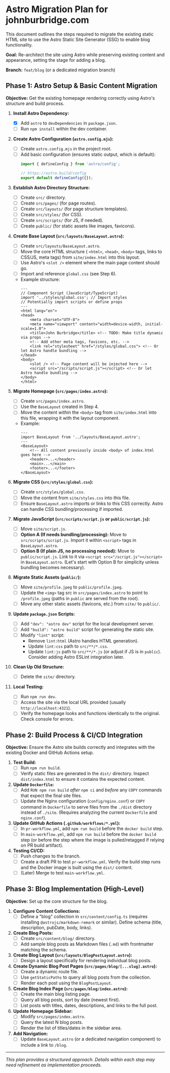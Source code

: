 # Astro Migration Plan for johnburbridge.com

This document outlines the steps required to migrate the existing static HTML site to use the Astro Static Site Generator (SSG) to enable blog functionality.

**Goal:** Re-architect the site using Astro while preserving existing content and appearance, setting the stage for adding a blog.

**Branch:** `feat/blog` (or a dedicated migration branch)

## Phase 1: Astro Setup & Basic Content Migration

**Objective:** Get the existing homepage rendering correctly using Astro's structure and build process.

1.  **Install Astro Dependency:**
    *   [x] Add `astro` to `devDependencies` in `package.json`.
    *   [ ] Run `npm install` within the dev container.

2.  **Create Astro Configuration (`astro.config.mjs`):**
    *   [ ] Create `astro.config.mjs` in the project root.
    *   [ ] Add basic configuration (ensures static output, which is default):
        ```javascript
        import { defineConfig } from 'astro/config';

        // https://astro.build/config
        export default defineConfig({});
        ```

3.  **Establish Astro Directory Structure:**
    *   [ ] Create `src/` directory.
    *   [ ] Create `src/pages/` (for page routes).
    *   [ ] Create `src/layouts/` (for page structure templates).
    *   [ ] Create `src/styles/` (for CSS).
    *   [ ] Create `src/scripts/` (for JS, if needed).
    *   [ ] Create `public/` (for static assets like images, favicons).

4.  **Create Base Layout (`src/layouts/BaseLayout.astro`):**
    *   [ ] Create `src/layouts/BaseLayout.astro`.
    *   [ ] Move the core HTML structure ( `<html>`, `<head>`, `<body>` tags, links to CSS/JS, meta tags) from `site/index.html` into this layout.
    *   [ ] Use Astro's `<slot />` element where the main page content should go.
    *   [ ] Import and reference `global.css` (see Step 6).
    *   Example structure:
        ```astro
        ---
        // Component Script (JavaScript/TypeScript)
        import '../styles/global.css'; // Import styles
        // Potentially import scripts or define props
        ---
        <html lang="en">
        <head>
            <meta charset="UTF-8">
            <meta name="viewport" content="width=device-width, initial-scale=1.0">
            <title>John Burbridge</title> <!-- TODO: Make title dynamic via props -->
            <!-- Add other meta tags, favicons, etc. -->
            <link rel="stylesheet" href="/styles/global.css"> <!-- Or let Astro handle bundling -->
        </head>
        <body>
            <slot /> <!-- Page content will be injected here -->
            <script src="/scripts/script.js"></script> <!-- Or let Astro handle bundling -->
        </body>
        </html>
        ```

5.  **Migrate Homepage (`src/pages/index.astro`):**
    *   [ ] Create `src/pages/index.astro`.
    *   [ ] Use the `BaseLayout` created in Step 4.
    *   [ ] Move the content *within* the `<body>` tag from `site/index.html` into this file, wrapping it with the layout component.
    *   Example:
        ```astro
        ---
        import BaseLayout from '../layouts/BaseLayout.astro';
        ---
        <BaseLayout>
            <!-- All content previously inside <body> of index.html goes here -->
            <header>...</header>
            <main>...</main>
            <footer>...</footer>
        </BaseLayout>
        ```

6.  **Migrate CSS (`src/styles/global.css`):**
    *   [ ] Create `src/styles/global.css`.
    *   [ ] Move the content from `site/styles.css` into this file.
    *   [ ] Ensure `BaseLayout.astro` imports or links to this CSS correctly. Astro can handle CSS bundling/processing if imported.

7.  **Migrate JavaScript (`src/scripts/script.js` or `public/script.js`):**
    *   [ ] Move `site/script.js`.
    *   [ ] **Option A (If needs bundling/processing):** Move to `src/scripts/script.js`. Import it within `<script>` tags in `BaseLayout.astro`.
    *   [ ] **Option B (If plain JS, no processing needed):** Move to `public/script.js`. Link to it via `<script src="/script.js"></script>` in `BaseLayout.astro`. (Let's start with Option B for simplicity unless bundling becomes necessary).

8.  **Migrate Static Assets (`public/`):**
    *   [ ] Move `site/profile.jpeg` to `public/profile.jpeg`.
    *   [ ] Update the `<img>` tag src in `src/pages/index.astro` to point to `/profile.jpeg` (paths in `public` are served from the root).
    *   [ ] Move any other static assets (favicons, etc.) from `site/` to `public/`.

9.  **Update `package.json` Scripts:**
    *   [ ] Add `"dev": "astro dev"` script for the local development server.
    *   [ ] Add `"build": "astro build"` script for generating the static site.
    *   [ ] Modify `"lint"` script:
        *   Remove `lint:html` (Astro handles HTML generation).
        *   Update `lint:css` path to `src/**/*.css`.
        *   Update `lint:js` path to `src/**/*.js` (or adjust if JS is in `public`). Consider adding Astro ESLint integration later.

10. **Clean Up Old Structure:**
    *   [ ] Delete the `site/` directory.

11. **Local Testing:**
    *   [ ] Run `npm run dev`.
    *   [ ] Access the site via the local URL provided (usually `http://localhost:4321`).
    *   [ ] Verify the homepage looks and functions identically to the original. Check console for errors.

## Phase 2: Build Process & CI/CD Integration

**Objective:** Ensure the Astro site builds correctly and integrates with the existing Docker and GitHub Actions setup.

1.  **Test Build:**
    *   [ ] Run `npm run build`.
    *   [ ] Verify static files are generated in the `dist/` directory. Inspect `dist/index.html` to ensure it contains the expected content.

2.  **Update `Dockerfile`:**
    *   [ ] Add `RUN npm run build` *after* `npm ci` and *before* any `COPY` commands that expect the final site files.
    *   [ ] Update the Nginx configuration (`config/nginx.conf`) or `COPY` command in `Dockerfile` to serve files from the `./dist` directory instead of `./site`. (Requires analyzing the current `Dockerfile` and `nginx.conf`).

3.  **Update GitHub Actions (`.github/workflows/*.yml`):**
    *   [ ] In `pr-workflow.yml`, add `npm run build` before the `docker build` step.
    *   [ ] In `main-workflow.yml`, add `npm run build` before the `docker build` step (or before the step where the image is pulled/retagged if relying on PR build artifact).

4.  **Testing CI/CD:**
    *   [ ] Push changes to the branch.
    *   [ ] Create a draft PR to test `pr-workflow.yml`. Verify the build step runs and the Docker image is built using the `dist/` content.
    *   [ ] (Later) Merge to test `main-workflow.yml`.

## Phase 3: Blog Implementation (High-Level)

**Objective:** Set up the core structure for the blog.

1.  **Configure Content Collections:**
    *   [ ] Define a "blog" collection in `src/content/config.ts` (requires installing `@astrojs/markdown-remark` or similar). Define schema (title, description, pubDate, body, links).
2.  **Create Blog Posts:**
    *   [ ] Create `src/content/blog/` directory.
    *   [ ] Add sample blog posts as Markdown files (`.md`) with frontmatter matching the schema.
3.  **Create Blog Layout (`src/layouts/BlogPostLayout.astro`):**
    *   [ ] Design a layout specifically for rendering individual blog posts.
4.  **Create Dynamic Blog Post Pages (`src/pages/blog/[...slug].astro`):**
    *   [ ] Create a dynamic route file.
    *   [ ] Use `getStaticPaths` to query all blog posts from the collection.
    *   [ ] Render each post using the `BlogPostLayout`.
5.  **Create Blog Index Page (`src/pages/blog/index.astro`):**
    *   [ ] Create the main blog listing page.
    *   [ ] Query all blog posts, sort by date (newest first).
    *   [ ] List posts with titles, dates, descriptions, and links to the full post.
6.  **Update Homepage Sidebar:**
    *   [ ] Modify `src/pages/index.astro`.
    *   [ ] Query the latest N blog posts.
    *   [ ] Render the list of titles/dates in the sidebar area.
7.  **Add Navigation:**
    *   [ ] Update `BaseLayout.astro` (or a dedicated navigation component) to include a link to `/blog`.

---
_This plan provides a structured approach. Details within each step may need refinement as implementation proceeds._